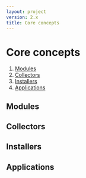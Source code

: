 ```yaml
---
layout: project
version: 2.x
title: Core concepts
---
```


# Core concepts

1. [Modules](#modules)
2. [Collectors](#collectors)
3. [Installers](#installers)
4. [Applications](#applications)

## Modules

## Collectors

## Installers

## Applications